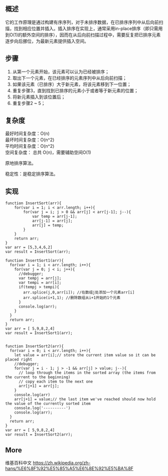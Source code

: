 ## 概述

它的工作原理是通过构建有序序列，对于未排序数据，在已排序序列中从后向前扫描，找到相应位置并插入。插入排序在实现上，通常采用in-place排序（即只需用到O(1)的额外空间的排序），因而在从后向前扫描过程中，需要反复把已排序元素逐步向后挪位，为最新元素提供插入空间。  

## 步骤  

1. 从第一个元素开始，该元素可以认为已经被排序； 
2. 取出下一个元素，在已经排序的元素序列中从后向前扫描；  
3. 如果该元素（已排序）大于新元素，将该元素移到下一位置；  
4. 重复步骤3，直到找到已排序的元素小于或者等于新元素的位置；  
5. 将新元素插入到该位置后；  
6. 重复步骤2 ~ 5；   

## 复杂度 

最好时间复杂度：O(n)   
最坏时间复杂度：O(n^2)   
平均时间复杂度：O(n^2)   
空间复杂度： 总共 O(n)，需要辅助空间O(1)   

原地排序算法。

稳定性：是稳定排序算法。

## 实现
```
function InsertSort(arr){
	for(var i = 1; i < arr.length; i++){
		for(var j = i; j > 0 && arr[j] < arr[j-1]; j--){
			var temp = arr[j-1];
			arr[j-1] = arr[j];
			arr[j] = temp;
		}
	}
	return arr;
}
var arr = [5,3,4,6,2]
var result = InsertSort(arr);

function InsertSort1(arr){
  for(var i = 1; i < arr.length; i++){
    for(var j = 0; j < i; j++){
      //debugger;
      var tempj = arr[j];
      var tempi = arr[i];
      if(tempj > tempi){
        arr.splice(j,0,arr[i]); //在数组j处添加一个元素arr[i]
        arr.splice(i+1,1); //删除数组从i+1开始的1个元素
      }
      console.log(arr);
    }
  }
  return arr;
}
var arr = [ 5,9,8,2,4]
var result = InsertSort1(arr); 


function InsertSort2(arr){
  for(var i = 0; i < arr.length; i++){
    let value = arr[i];// store the current item value so it can be placed right
    //debugger;
    for(var j = i - 1; j > -1 && arr[j] > value; j--){
      // loop through the items in the sorted array (the items from the current to the beginning)
      // copy each item to the next one
      arr[j+1] = arr[j];
    }
    console.log(arr)
    arr[j+1] = value;// the last item we've reached should now hold the value of the currently sorted item
    console.log('----------')
    console.log(arr);
  }
  return arr;
}
var arr = [ 5,9,8,2,4]
var result = InsertSort2(arr); 
```

## More 

维基百科中文
https://zh.wikipedia.org/zh-hans/%E6%8F%92%E5%85%A5%E6%8E%92%E5%BA%8F  
